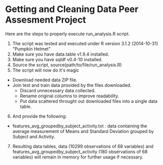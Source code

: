 Getting and Cleaning Data Peer Assesment Project
================================================
Here are the steps to properly execute run_analysis.R script.

1. The script was tested and executed under R version 3.1.2 (2014-10-31) "Pumpkin Helmet"
2. Make sure you have data.table v1.9.4 installed.
3. Make sure you have sqldf v0.4-10 installed.
4. Source the script, source(path/to/file/run_analysis.R) 
5. The script will now do it's magic 
  * Download needed data ZIP file.
  * Join test and train data provided by the files downloaded.
	* Discard unnecessary data collected.
	* Rename original columns to improve readability.
	* Put data scattered throught out downloaded files into a single data table.
6. And provide the following:
  * features_avg_groupedby_subject_activity.txt : data containing the average measurement of Means and Standard Deviation grouped by Subject and Activity.
7. Resulting data tables, data (10299 observations of 68 variables) and features_avg_groupedby_subject_activity (180 observations of 68 variables) will remain in memory for further usage if necessary.